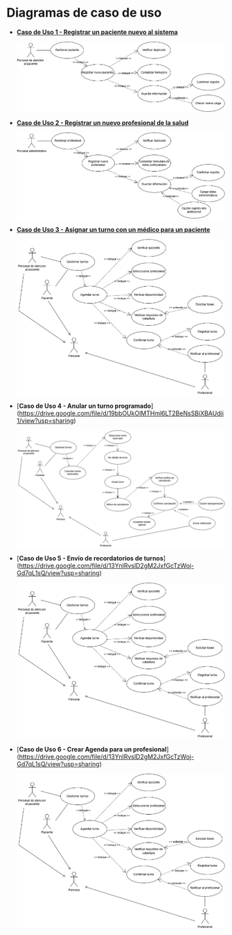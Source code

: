 # Diagramas de caso de uso

  * [**Caso de Uso 1 - Registrar un paciente nuevo al sistema**](https://drive.google.com/file/d/1gqbKxbKr99smZwZoad9d3zYGZxz_ZBoZ/view?usp=sharing)

     ![CasoUSo1](imagenes/012_CasoUso_PacienteNuevo.jpg)

  * [**Caso de Uso 2 - Registrar un nuevo profesional de la salud**](https://drive.google.com/file/d/1IEqID8MmNIqJDLiXWrhqr4Q18oNPFC_F/view?usp=sharing)

     ![CasoUSo1](imagenes/013_CasoUso_ProfesionalNuevo.jpg)

  * [**Caso de Uso 3 - Asignar un turno con un médico para un paciente**](https://drive.google.com/file/d/13YnIRvslD2gM2JxfGcTzWoj-Gd7qL1sQ/view?usp=sharing)

     ![CasoUSo1](imagenes/014_CasoUso_AsignarTurno.jpg)


  * [**Caso de Uso 4 - Anular un turno programado**]
(https://drive.google.com/file/d/19bbOUkOlMTHml6LT2BeNsSBiXBAUdii1/view?usp=sharing)

     ![CasoUSo1](imagenes/015_CasoUso_AnularTurno.jpg)


  * [**Caso de Uso 5 - Envío de recordatorios de turnos**]
(https://drive.google.com/file/d/13YnIRvslD2gM2JxfGcTzWoj-Gd7qL1sQ/view?usp=sharing)

     ![CasoUSo1](imagenes/014_CasoUso_AsignarTurno.jpg)


  * [**Caso de Uso 6 - Crear Agenda para un profesional**]
(https://drive.google.com/file/d/13YnIRvslD2gM2JxfGcTzWoj-Gd7qL1sQ/view?usp=sharing)

     ![CasoUSo1](imagenes/014_CasoUso_AsignarTurno.jpg)

    
